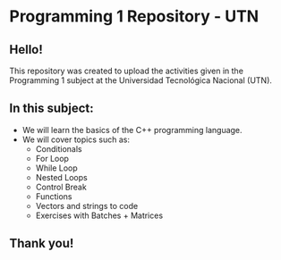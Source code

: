 # Programming 1 Repository - UTN

## Hello!

This repository was created to upload the activities given in the Programming 1 subject at the Universidad Tecnológica Nacional (UTN).

## In this subject:

* We will learn the basics of the C++ programming language.
* We will cover topics such as:
    * Conditionals
    * For Loop
    * While Loop
    * Nested Loops
    * Control Break
    * Functions
    * Vectors and strings to code
    * Exercises with Batches + Matrices

## Thank you!
